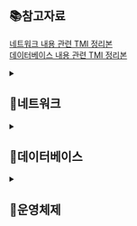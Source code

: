 <h2> 📚참고자료 </h2>

<a href="https://github.com/BACKEND-CS/backend-interview-question/blob/main/TMI/%EB%84%A4%ED%8A%B8%EC%9B%8C%ED%81%AC%20%EC%A7%88%EB%AC%B8%20TMI.md">네트워크 내용 관련 TMI 정리본</a>
<br>
<a href="https://github.com/BACKEND-CS/backend-interview-question/blob/main/TMI/%EB%8D%B0%EC%9D%B4%ED%84%B0%EB%B2%A0%EC%9D%B4%EC%8A%A4%20%EC%A7%88%EB%AC%B8%20TMI.md">데이터베이스 내용 관련 TMI 정리본</a>


<details>
  <summary><h2> 📡네트워크 </h2> </summary>
  
  <details>
  <summary> 웹 통신의 큰 흐름: https://www.google.com/ 을 접속할 때 일어나는 일</summary>
  
    1. 입력한 도메인 주소에 해당하는 서버의 IP주소를 알기 위해 첫번째로 캐싱된 데이터가 있는지 확인한다.
    2. 캐싱된 데이터가 없다면 DNS 서버에서 해당 도메인에 매핑되는 IP 주소가 검색될 때까지 반복적 질의 요청을 진행합니다.
    3. 신뢰할수 있는 연결을 위해 TCP 프로토콜을 이용해 3-way handshake 과정을 진행합니다.
    4. 브라우저가 서버에 HTTP/GET 요청을 보내고, 서버는 해당하는 리소스를 응답하면 브라우저는 리소스를 렌더링해서 클라이언트에게 보여줍니다.
    
  </details>
  
  <details>
  <summary> TCP와 UDP의 차이점에 대해서 설명해보세요.</summary>
  
    - TCP
      1. 가상 회선 방식의 연결 지향형 프로토콜(3/4-way handshake)
      2. 전송 순서 보장
      3. 흐름 제어, 혼잡 제어를 통한 데이터 처리 속도, 패킷 수 조절
      4. 높은 신뢰성 보장
      5. 속도 느림
     
    - UDP
      1. 데이터그램 방식의 비연결형 서비스
      2. 전송 순서 미보장
      3. 데이터 수신 여부 미확인
      4. 신뢰성이 낮음
      5. TCP보다 속도 빠름

  </details>
  
  <details>
  <summary> TCP 3, 4 way handshake에 대해서 설명해보세요.</summary>
  
    TCP 3way handshake는 SYN, ACK 패킷을 주고받으며 가상회선을 수립하는 단계입니다. 
    클라이언트는 서버에 요청을 전송할 수 있는지, 서버는 클라이언트에게 응답을 전송할 수 있는지 확인하는 과정입니다. 
    
    TCP 4way handshake는 ACK, FIN 패킷을 주고받으며, TCP연결을 해제하는 단계입니다.
    단, 서버에서 소켓이 닫혔다고 통지해도 클라이언트 측에서는 일정시간 대기하는데, 혹시나 패킷이 나중에 도착할 수 있기 때문입니다.
    
  </details>
  
  <details>
  <summary> HTTP와 HTTPS의 차이점에 대해서 설명해보세요.</summary>
 
    HTTP와 HTTPS 모두 인터넷 상에서 클라이언트와 서버가 자원을 주고 받을 때 쓰는 통신 규약입니다.
    HTTP 암호화되지 않은 텍스트 교환이고, HTTPS는 TLS/SSL 프로토콜을 사용해 데이터를 암호화하여 통신합니다.

  </details>
  
  <details>
  <summary> SSL Handshake에 대해서 설명해보세요.</summary>
  
    1. 클라이언트는 TCP 3-way handshake를 수행한 이후 데이터 전송합니다.
    2. 서버는 SSL 인증서 보냅니다.
    3. 클라이언트는 받은 SSL 인증서를 인증기관에 검증합니다.
    4. 클라이언트는 서버의 공개키를 얻을 수 있습니다.
    5. 클라이언트가 서버의 공개키로 대칭키를 암호화해서 서버에 보냅니다.
    6. 서버는 이를 개인키로 복호화하고 이후 통신은 공유된 대칭키로 암호화되어 통신합니다.

  </details>
  
  <details>
  <summary> HTTP 메서드와 이것이 하는 역할에 대해서 설명해보세요.</summary>
  
    HTTP 메서드는 클라이언트가 서버에 리소스를 요청할 때 사용하는 방법입니다.
    각 메서드는 서버에서 수행하는 특정 동작을 나타냅니다.
    대표적으로, GET/POST/PUT/DELETE가 있습니다.

    HTTP 메서드는 서버에서 어떤 동작을 수행할지를 결정하여 클라이언트와 서버 간에 명확하고 예측 가능한 상호 작용을 가능하게 합니다.

  </details>
  
  <details>
  <summary> RESTful, REST에 관한 설명</summary>
  
    REST는 각 자원에 대하여 자원의 상태에 대한 정보를 주고받는 개발방식을 말합니다.
    서버의 자원을 어떠한 방식으로 접근하도록 해야 하는지를 구체적으 명시한 아키텍쳐 스타일입니다.
    
    이 아키텍쳐 원칙을 잘 준수해서 설계했을 때 RESTful하다고 할 수 있습니다.

  </details>

  <details>
  <summary> OSI 7계층과 존재 이유</summary>
    
    OSI 7계층은 네트워크에서 통신이 일어나는 과정을 7단계로 나눈 것을 말합니다.
    
    통신이 일어나는 과정을 단계별로 파악하기 용이합니다.
    문제가 발생했을 때 다른 단계의 장비/소프트웨어를 건드리지 않고 문제가 발생한 단계에서 해결할 수 있습니다.
    
  </details>
  <details>
  <summary> TCP/IP 4계층</summary>
  
    TCP/IP 4계층은 TCP/IP 프로토콜 통신 과정에 초점을 맞춘 모델입니다.
    OSI 7계층에 비해 간소화된 계층 구조로 네트워크 통신의 효율성을 높이고자 하는데 그 목적이 있습니다.

  </details>
  <details>
  <summary> 웹 서버 소프트웨어(Apache, Nginx)는 OSI 7계층 중 어디서 작동하는지 설명해보세요.</summary>
  
    Web Server는 HTTP 프로토콜을 이용하여 HTML 데이터를 클라이언트에게 제공해주는 서버입니다.

    HTTP 프로토콜이란 OSI 7 계층인 응용 계층에 위치한 프로토콜로서 브라우저(클라이언트)와 서버 사이에 정보를 주고 받기 위한 프로토콜로 사용된다. 

    그렇기 때문에 웹 서버 소프트웨어인 Apache, Nginx는 OSI 7계층 중 응용 계층(Application Layer)에서 작동합니다.

  </details>

</details>

<details>
 <summary><h2> 📳데이터베이스 </h2> </summary>

  <details>
  <summary> 데이터베이스에서 인덱스를 사용하는 이유 및 장단점에 대해 설명해주세요.</summary>
    
    RDBMS에서 데이터 조회 성능 향상을 위해 사용합니다.
    
    장점은 테이블의 레코드를 Full scan하지 않아 검색 속도가 향상됩니다.
    
    단점은 3가지가 있습니다.
    첫 번째로, 조회를 제외한(INSERT, UPDATE, DELETE) 성능에 악영향을 미칩니다.
    두 번째로, 인덱스를 위한 추가 저장 공간이 필요합니다.
    세 번째로, 인덱스를 생성하고 주기적으로 관리할 인력과 시간이 소요됩니다.
     
  </details>
  
  <details>
  <summary> 트랜잭션에 대해서 설명해주세요.</summary>
  
    데이터베이스의 상태를 변화시키는 하나의 논리적인 작업 단위입니다.
    
    하나의 트랜잭션은 여러 개의 연산이 수행될 수 있습니다.
     
  </details>
  
  <details>
  <summary> ACID에 대해서 설명해주세요.</summary>
     
     ACID는 트랜잭션이 안전하게 수행된다는 것을 보장하기 위한 성질로 4가지 특성이 있습니다.
     
     1. 원자성(Atomicity) 
        트랜잭션이 DB에 모두 반영되거나, 중간에 어떤 문제가 발생한다면 전혀 반영되지 않아야 합니다.
        
     2. 일관성(consistency)
        트랜잭션 작업이 완료된 후에도, 데이터베이스의 제약조건이 지켜져야 합니다.
        
     3. 고립성(Isolation)
        둘 이상의 트랜잭션이 실행되고 있을 때, 각각의 트랜잭션은 서로 간섭없이 독립적으로 수행되어야 합니다.
        
     4. 지속성(Durability)
        성공적으로 트랜잭션이 수행되었다면, 그 결과는 데이터베이스에 영구적으로 보존되어야 합니다.
        
  </details>
  
  <details>
  <summary> 트랜잭션 격리 수준(Transaction Isolation Levels)에 대해서 설명해주세요.</summary>
     
     트랜잭션들끼리 일관성 있는 데이터를 얼마나 허용할 것인지 정해놓은 수준을 말합니다.
     
     고립 수준이 높을수록 일관성은 보장되나 그만큼 동시성이 떨어져 성능은 하락합니다.
     
     수준은 총 4단계로, Read Uncommitted, Read Committed, Repeatable Read, Serializable이 있습니다.
     
     이상 현상은 Dirty Read, Non Repeatable Read, Phantom Read가 있습니다.
     
  </details>
  
  <details>
  <summary> 정규화에 대해서 설명해주세요.</summary>
     
     정규화는 관계형 데이터 모델에서 릴레이션의 구조, 스키마를 변경해 가는 과정을 말합니댜.
     
     정규화의 목적
     1. 데이터의 중복을 없애면서 불필요한 데이터를 최소화시킨다.
     2. 무결성을 지키고, 이상 현상을 방지한다.
     3. 테이블 구성을 논리적이고 직관적으로 할 수 있다.
     4. 데이터베이스 구조를 확장에 용이해진다.
     
     
  </details>
  
  <details>
  <summary> JOIN에 대해서 설명해주세요.</summary>
     
      조인은 한 테이블의 primary key로 사용되는 column을 기준으로 
      두 개의 테이블을 서로 묶어서 하나의 결과를 만들어 내는 것을 말합니다.

    - INNER JOIN(내부 조인)은 두 테이블에 모두 있는 행들만
    - OUTER JOIN(외부 조인)은 기준 테이블에 있는 모든 행들을 가져오고,
    - CROSS JOIN(상호 조인)은 모든 행을 가져옵니다.
    - SELF JOIN(자체 조인)은 자신이 자신과 조인한다는 의미로, 1개의 테이블을 사용합니다.
     
  </details>
  
  <details>
  <summary> RDBMS vs NOSQL에 대해서 설명해주세요.</summary>
     
     RDBMS는 관계형 데이터 베이스로 행과 열로 이루어진 테이블에 데이터를 저장하고, 테이블간의 관계를 만들 수 있습니다. 
     테이블에 정해진 스키마에 따라 데이터를 저장해야 하고, SQL을 사용해 데이터를 다룰 수 있습니다. 
     엄격한 transaction 처리를 필요로 하거나 명확한 데이터 구조를 보장받기를 원할 때 사용하기 좋지만,
     SCALE-UP만 가능해서 비용이 커질수 있습니다.

     NoSQL은 비관계형 데이터 베이스로 정형과 비정형 데이터 모두 (텍스트, 비디오, 오디오, 이미지)를 저장할 수 있습니다. 
     수평확장이 가능하기 때문에 방대한 양의 데이터를 저장해야 하거나
     정확한 데이터 구조를 알 수 없고 데이터가 변경/확장될 수 있는 시스템에 적합합니다.
     
  </details>
  
  <details>
  <summary> Redis에 대해서 간단히 설명해주세요.</summary>
     
     인 메모리 기반의 고성능 key-value 구조의 데이터 스토어입니다. 
     일반적인 데이터베이스는 하드 디스크나 SSD에 저장하는 반면, 
     Redis는 메모리(RAM)에 저장해 디스크 스캐닝 과정이 필요없어 매우 빠릅니다.
     
     대표적인 특징으로는,
     
     1. 휘발성 메모리를 사용하므로(RAM) Snapshot, AOF방식으로 데이터 유실을 방지합니다.
     2. String, Sets, Sorted Sets, Hashes, Lists의 다양한 자료 구조를 지원합니다.
     3. 싱글 스레드로 동작하기 때문에 Thread Safe합니다.
    
  </details>
  
  <details>
  <summary> Redis와 Memcached의 차이에 대해서 설명해주세요.</summary>
     
     1. Memcached는 멀티스레드를 지원해서 멀티 프로세싱이 가능하나, Redis는 싱글 스레드 기반으로 동작합니다.
     2. 데이터 축출 시 Memcached의 경우, LRU(Least Recently Used) 알고리즘만을 채택하고 있지만, Redis는 다양하고 미세한 방법을 제공합니다.
     3. Memcached의 경우 문자열 데이터만 지원하나, Redis는 다양한 데이터 타입을 지원합니다.
     4. Memcached의 경우 데이터를 영속화할 수 있는 기능이 없지만, Redis의 경우 AOF 기반으로 데이터를 영속화할 수 있습니다.
     5. Redis에는 Memcached에는 없는 낙관적 락 기반의 트랜잭션, Replication(데이터 복제), Pub/Sub의 기능을 제공합니다.
     
     트래픽이 몰리는 상황이 자주 발생한다면 멀티 프로세싱 처리가 가능한 Memcached를, 다양한 자료구조가 필요하다면 Redis를 사용하는 것이 좋습니다.
     
  </details>
  
  <details>
  <summary> Elastic Search에 대해서 간단히 설명해주세요.</summary>
     
    자바로 개발된 오픈소스 검색엔진입니다. 
    단독으로 사용하기보다는 ELK 스택이라고 부르는 Logstash, Kibana를 추가적으로 사용합니다.
    
    장점은 역색인 구조로 데이터를 저장해서 검색 성능이 뛰어납니다. 
    그리고, 샤드를 통해 scale-out할 수 있고, Replica로 데이터의 안정성을 보장할 수 있습니다.
    정해진 스키마 개념이 없습니다.
    
    단점은 실시간 처리가 불가능하고, 트랜잭션과 롤백 같은 기능을 지원하지 않습니다.
     
  </details>
  
  <details>
  <summary> Elastic Search의 인덱스 구조와 RDBMS의 인덱스 구조의 차이에 대해 설명해주세요.</summary>
    
    Elastic Search는 키워드를 통해 문서를 찾아내는 역색인 구조로 인덱스를 저장합니다.
    RDBMS는 B-Tree와 그와 유사한 구조로 인덱스를 저장합니다.
    
  </details>
  
  <details>
  <summary> Elastic Search의 키워드 검색과 RDBMS의 LIKE 검색의 차이에 대해 설명해주세요.</summary>
    
    RDBMS의 경우 Full Scan을 테이블에 저장된 모든 데이터를 탐색하며 
    해당 컬럼의 데이터가 주어진 패턴과 일치하는지 여부를 따져서 결과를 필터링하기 때문에 상대적으로 느립니다.
    
    Elastic Search는 텍스트를 term 단위로 쪼개서 생성하고, 이를 역 인덱스 목록에 대응되는 document를 저장하기 때문에 
    검색 시 빠르게 검색할 수 있습니다.
    
  </details>
  <details>
  <summary> MongoDB에 대해서 간단히 설명해주세요.</summary>

    
  </details>
  
  <details>
  <summary> CAP 이론과, Eventual Consistency에 대해서 설명해주세요.</summary>

    
  </details>
  

</details>


 <details>
 <summary><h2> 📳운영체제 </h2> </summary>

  <details>
  <summary> Blocking/Non-blocking & Synchronous/Asynchronous</summary>
      
    - Blocking : 호출된 함수가 자신의 작업을 다 마칠 때까지 제어권을 가지고 있고, 호출한 함수는 호출된 함수가 작업을 마무리할 때까지 기다립니다.
    - Non-blocking : 호출된 함수가 작업을 마치지 않아도 제어권을 호출한 함수에게 바로 넘겨주어 호출한 함수도 자신의 작업을 진행할 수 있습니다.
      
      -> 호출된 함수가 호출한 함수에게 제어권을 넘겨주는 유무의 차이
      
    - Synchronous : 요청 순서에 맞게 하나씩 처리하는 것을 말합니다.
    - Asynchronous : 하나의 요청이 끝나기도 전에, 다른 요청을 동시에 처리할 수 있는 것을 말합니다.
     
     -> 즉, 호출된 함수를 호출한 함수가 신경쓰는지, 호출된 함수 스스로 신경쓰는지를 동기/비동기라고 생각하면 된다.
     
  </details>
 </details>


